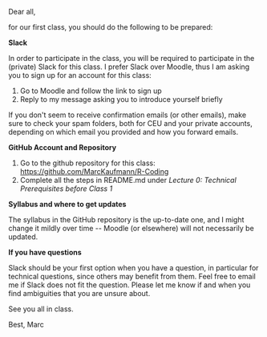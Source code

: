 Dear all,

for our first class, you should do the following to be prepared:

**Slack**

In order to participate in the class, you will be required to participate in the (private) Slack for this class. I prefer Slack over Moodle, thus I am asking you to sign up for an account for this class:

1. Go to Moodle and follow the link to sign up
2. Reply to my message asking you to introduce yourself briefly

If you don't seem to receive confirmation emails (or other emails), make sure to check your spam folders, both for CEU and your private accounts, depending on which email you provided and how you forward emails.

**GitHub Account and Repository**

1. Go to the github repository for this class: https://github.com/MarcKaufmann/R-Coding
2. Complete all the steps in README.md under *Lecture 0: Technical Prerequisites before Class 1*

**Syllabus and where to get updates**

The syllabus in the GitHub repository is the up-to-date one, and I might change it mildly over time -- Moodle (or elsewhere) will not necessarily be updated.

**If you have questions**

Slack should be your first option when you have a question, in particular for technical questions, since others may benefit from them. Feel free to email me if Slack does not fit the question. Please let me know if and when you find ambiguities that you are unsure about.

See you all in class.

Best,
Marc

